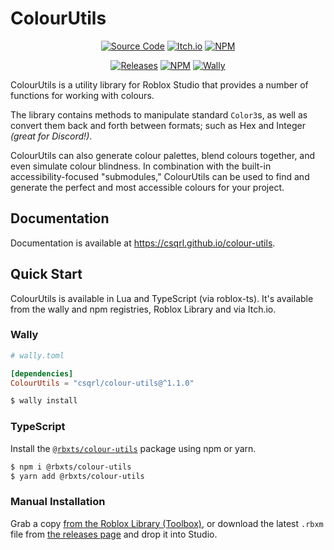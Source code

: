 <!-- Project Link References -->

[repo]: https://github.com/csqrl/colour-utils
[releases]: https://github.com/csqrl/colour-utils/releases
[library]: https://www.roblox.com/library/6573728888
[npm]: https://npmjs.com/package/@rbxts/colour-utils
[roblox-ts]: https://roblox-ts.com
[wally]: https://github.com/upliftgames/wally
[itch.io]: https://csqrl.itch.io/colour-utils

<!-- Images -->

[shield/ghv]: https://img.shields.io/github/v/release/csqrl/colour-utils?label=latest+release&style=flat
[shield/npmv]: https://img.shields.io/npm/v/@rbxts/colour-utils?style=flat
[shield/wallyv]: https://img.shields.io/endpoint?url=https://runkit.io/clockworksquirrel/wally-version-shield/branches/master/csqrl/colour-utils&color=blue&label=wally&style=flat

<!-- Badges -->

[badge/github]: https://raw.githubusercontent.com/gist/csqrl/56c5f18b229ca1e61feb6eb5fb149f43/raw/githubSource.svg
[badge/itch]: https://raw.githubusercontent.com/gist/csqrl/56c5f18b229ca1e61feb6eb5fb149f43/raw/itch.svg
[badge/npm]: https://raw.githubusercontent.com/gist/csqrl/56c5f18b229ca1e61feb6eb5fb149f43/raw/npm.svg
[badge/roblox]: https://raw.githubusercontent.com/gist/csqrl/56c5f18b229ca1e61feb6eb5fb149f43/raw/robloxSmall.svg

# ColourUtils

<div align="center">

[![Source Code][badge/github]][repo] [![Itch.io][badge/itch]][itch.io] [![NPM][badge/npm]][npm]

[![Releases][shield/ghv]][releases] [![NPM][shield/npmv]][npm] [![Wally][shield/wallyv]][releases]

</div>

ColourUtils is a utility library for Roblox Studio that provides a number of functions for working with colours.

The library contains methods to manipulate standard `Color3`s, as well as convert them back and forth between formats; such as Hex and Integer _(great for Discord!)_.

ColourUtils can also generate colour palettes, blend colours together, and even simulate colour blindness. In combination with the built-in accessibility-focused "submodules," ColourUtils can be used to find and generate the perfect and most accessible colours for your project.

## Documentation

Documentation is available at https://csqrl.github.io/colour-utils.

## Quick Start

ColourUtils is available in Lua and TypeScript (via roblox-ts). It's available from the wally and npm registries, Roblox Library and via Itch.io.

### Wally

```toml
# wally.toml

[dependencies]
ColourUtils = "csqrl/colour-utils@^1.1.0"
```

```sh
$ wally install
```

### TypeScript

Install the [`@rbxts/colour-utils`][npm] package using npm or yarn.

```sh
$ npm i @rbxts/colour-utils
$ yarn add @rbxts/colour-utils
```

### Manual Installation

Grab a copy [from the Roblox Library (Toolbox)][library], or download the latest `.rbxm` file from [the releases page][releases] and drop it into Studio.
